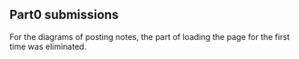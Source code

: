 ## Part0 submissions
For the diagrams of posting notes, the part of loading the page for the first time was eliminated.